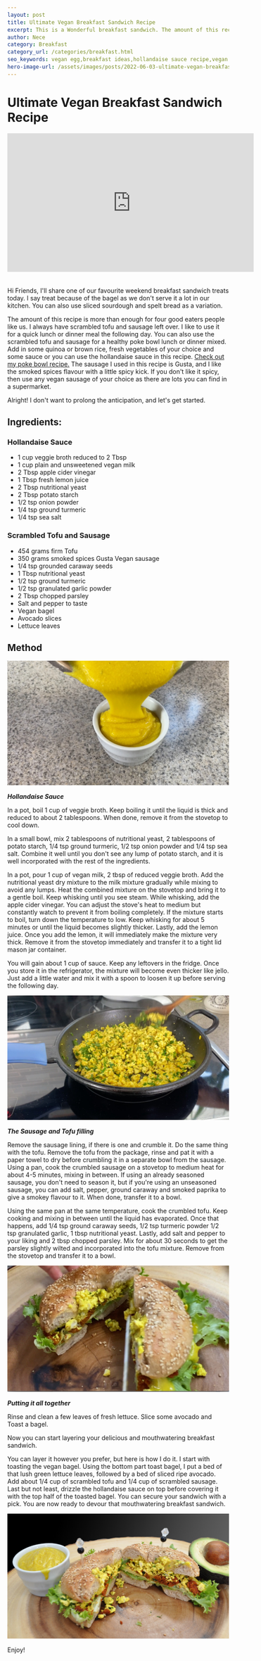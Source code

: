 ```yaml
---
layout: post
title: Ultimate Vegan Breakfast Sandwich Recipe
excerpt: This is a Wonderful breakfast sandwich. The amount of this recipe is more than enough for four good eaters people like us. I always have scrambled tofu and sausage left over.
author: Nece
category: Breakfast
category_url: /categories/breakfast.html
seo_keywords: vegan egg,breakfast ideas,hollandaise sauce recipe,vegan hollandaise sauce recipe,scrambled tofu eggs
hero-image-url: /assets/images/posts/2022-06-03-ultimate-vegan-breakfast-sandwich-recipe/cover.jpg
---
```


# Ultimate Vegan Breakfast Sandwich Recipe

<div class="videoWrapper">
  <iframe width="560" height="315" src="https://www.youtube.com/embed/b6KXIRi3AK8" title="YouTube video player" frameborder="0" allow="accelerometer; autoplay; clipboard-write; encrypted-media; gyroscope; picture-in-picture" allowfullscreen></iframe>
</div>
<br>


Hi Friends, I'll share one of our favourite weekend breakfast sandwich treats today. I say treat because of the bagel as we don't serve it a lot in our kitchen. You can also use sliced sourdough and spelt bread as a variation.

The amount of this recipe is more than enough for four good eaters people like us. I always have scrambled tofu and sausage left over. I like to use it for a quick lunch or dinner meal the following day. You can also use the scrambled tofu and sausage for a healthy poke bowl lunch or dinner mixed. Add in some quinoa or brown rice, fresh vegetables of your choice and some sauce or you can use the hollandaise sauce in this recipe. [Check out my poke bowl recipe.](/dinner/2022/05/12/Vegan-Poke-Bowl-with-Barbecue-Turnip.html)  The sausage I used in this recipe is Gusta, and I like the smoked spices flavour with a little spicy kick. If you don't like it spicy, then use any vegan sausage of your choice as there are lots you can find in a supermarket.

Alright! I don't want to prolong the anticipation, and let's get started.

## Ingredients:

### Hollandaise Sauce
* 1 cup veggie broth reduced to 2 Tbsp
* 1 cup plain and unsweetened vegan milk
* 2 Tbsp apple cider vinegar
* 1 Tbsp fresh lemon juice
* 2 Tbsp nutritional yeast
* 2 Tbsp potato starch
* 1/2 tsp onion powder
* 1/4 tsp ground turmeric
* 1/4 tsp sea salt

### Scrambled Tofu and Sausage
* 454 grams firm Tofu
* 350 grams smoked spices Gusta Vegan sausage
* 1/4 tsp grounded caraway seeds
* 1 Tbsp nutritional yeast
* 1/2 tsp ground turmeric
* 1/2 tsp granulated garlic powder
* 2 Tbsp chopped parsley
* Salt and pepper to taste
* Vegan bagel
* Avocado slices
* Lettuce leaves

## Method

![Hollandaise Sauce](/assets/images/posts/2022-06-03-ultimate-vegan-breakfast-sandwich-recipe/hollandaise-sauce.jpg "Hollandaise Sauce")

__*Hollandaise Sauce*__

In a pot, boil 1 cup of veggie broth. Keep boiling it until the liquid is thick and reduced to about 2 tablespoons. When done, remove it from the stovetop to cool down.

In a small bowl, mix 2 tablespoons of nutritional yeast, 2 tablespoons of potato starch, 1/4 tsp ground turmeric, 1/2 tsp onion powder and 1/4 tsp sea salt. Combine it well until you don't see any lump of potato starch, and it is well incorporated with the rest of the ingredients.

In a pot, pour 1 cup of vegan milk, 2 tbsp of reduced veggie broth. Add the nutritional yeast dry mixture to the milk mixture gradually while mixing to avoid any lumps. Heat the combined mixture on the stovetop and bring it to a gentle boil. Keep whisking until you see steam. While whisking, add the apple cider vinegar. You can adjust the stove's heat to medium but constantly watch to prevent it from boiling completely. If the mixture starts to boil, turn down the temperature to low. Keep whisking for about 5 minutes or until the liquid becomes slightly thicker. Lastly, add the lemon juice. Once you add the lemon, it will immediately make the mixture very thick. Remove it from the stovetop immediately and transfer it to a tight lid mason jar container.

You will gain about 1 cup of sauce. Keep any leftovers in the fridge. Once you store it in the refrigerator, the mixture will become even thicker like jello. Just add a little water and mix it with a spoon to loosen it up before serving the following day.

![Mixed Tofu](/assets/images/posts/2022-06-03-ultimate-vegan-breakfast-sandwich-recipe/mixed-tofu.jpg "Mixed Tofu")


__*The Sausage and Tofu filling*__

Remove the sausage lining, if there is one and crumble it. Do the same thing with the tofu. Remove the tofu from the package, rinse and pat it with a paper towel to dry before crumbling it in a separate bowl from the sausage.
Using a pan, cook the crumbled sausage on a stovetop to medium heat for about 4-5 minutes, mixing in between. If using an already seasoned sausage, you don't need to season it, but if you're using an unseasoned sausage, you can add salt, pepper, ground caraway and smoked paprika to give a smokey flavour to it. When done, transfer it to a bowl.

Using the same pan at the same temperature, cook the crumbled tofu. Keep cooking and mixing in between until the liquid has evaporated. Once that happens, add 1/4 tsp ground caraway seeds, 1/2  tsp turmeric powder 1/2 tsp granulated garlic, 1 tbsp nutritional yeast. Lastly, add salt and pepper to your liking and 2 tbsp chopped parsley. Mix for about 30 seconds to get the parsley slightly wilted and incorporated into the tofu mixture. Remove from the stovetop and transfer it to a bowl.

![Breakfast Sandwich](/assets/images/posts/2022-06-03-ultimate-vegan-breakfast-sandwich-recipe/breakfast-sandwich.jpg "Breakfast Sandwich")

__*Putting it all together*__

Rinse and clean a few leaves of fresh lettuce. Slice some avocado and Toast a bagel.

Now you can start layering your delicious and mouthwatering breakfast sandwich.

You can layer it however you prefer, but here is how I do it. I start with toasting the vegan bagel. Using the bottom part toast bagel, I put a bed of that lush green lettuce leaves, followed by a bed of sliced ripe avocado. Add about 1/4 cup of scrambled tofu and 1/4 cup of scrambled sausage. Last but not least, drizzle the hollandaise sauce on top before covering it with the top half of the toasted bagel. You can secure your sandwich with a pick. You are now ready to devour that mouthwatering breakfast sandwich.

![Final Result](/assets/images/posts/2022-06-03-ultimate-vegan-breakfast-sandwich-recipe/cover.jpg "Final Result")


Enjoy!
